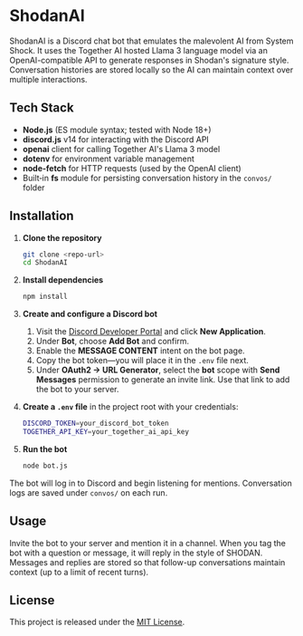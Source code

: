 # ShodanAI

ShodanAI is a Discord chat bot that emulates the malevolent AI from System Shock. It uses the Together AI hosted Llama 3 language model via an OpenAI-compatible API to generate responses in Shodan's signature style. Conversation histories are stored locally so the AI can maintain context over multiple interactions.

## Tech Stack

- **Node.js** (ES module syntax; tested with Node 18+)
- **discord.js** v14 for interacting with the Discord API
- **openai** client for calling Together AI's Llama 3 model
- **dotenv** for environment variable management
- **node-fetch** for HTTP requests (used by the OpenAI client)
- Built‑in **fs** module for persisting conversation history in the `convos/` folder

## Installation

1. **Clone the repository**
   ```bash
   git clone <repo-url>
   cd ShodanAI
   ```

2. **Install dependencies**
   ```bash
   npm install
   ```

3. **Create and configure a Discord bot**
   1. Visit the [Discord Developer Portal](https://discord.com/developers/applications) and click **New Application**.
   2. Under **Bot**, choose **Add Bot** and confirm.
   3. Enable the **MESSAGE CONTENT** intent on the bot page.
   4. Copy the bot token&mdash;you will place it in the `.env` file next.
   5. Under **OAuth2 → URL Generator**, select the **bot** scope with **Send Messages** permission to generate an invite link. Use that link to add the bot to your server.

4. **Create a `.env` file** in the project root with your credentials:
   ```bash
   DISCORD_TOKEN=your_discord_bot_token
   TOGETHER_API_KEY=your_together_ai_api_key
   ```

5. **Run the bot**
   ```bash
   node bot.js
   ```

The bot will log in to Discord and begin listening for mentions. Conversation logs are saved under `convos/` on each run.

## Usage

Invite the bot to your server and mention it in a channel. When you tag the bot with a question or message, it will reply in the style of SHODAN. Messages and replies are stored so that follow-up conversations maintain context (up to a limit of recent turns).

## License

This project is released under the [MIT License](LICENSE).
